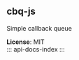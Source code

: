 <a id="module_cbq-js"></a>

## cbq-js
Simple callback queue

**License**: MIT  
::: api-docs-index
:::
